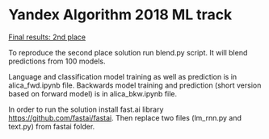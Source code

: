 # Yandex Algorithm 2018 ML track

[Final results: 2nd place](https://contest.yandex.ru/algorithm2018/contest/7914/standings/?lang=en)

To reproduce the second place solution run blend.py script. It will blend predictions from 100 models.

Language and classification model training as well as prediction is in alica_fwd.ipynb file. Backwards model training and prediction (short version based on forward model) is in alica_bkw.ipynb file. 

In order to run the solution install fast.ai library https://github.com/fastai/fastai. Then replace two files (lm_rnn.py and text.py) from fastai folder.
